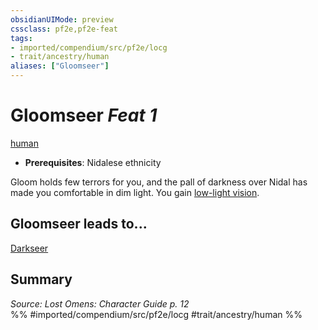 ```yaml
---
obsidianUIMode: preview
cssclass: pf2e,pf2e-feat
tags:
- imported/compendium/src/pf2e/locg
- trait/ancestry/human
aliases: ["Gloomseer"]
---
```

# Gloomseer  *Feat 1*  
[human](human.md)  

- **Prerequisites**: Nidalese ethnicity

Gloom holds few terrors for you, and the pall of darkness over Nidal has made you comfortable in dim light. You gain [low-light vision](low-light-vision.md).

## Gloomseer leads to...

[Darkseer](darkseer-locg.md)

## Summary

*Source: Lost Omens: Character Guide p. 12*  
%% #imported/compendium/src/pf2e/locg #trait/ancestry/human %%